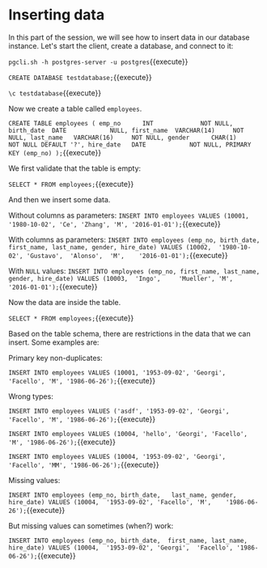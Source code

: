 # Inserting data

In this part of the session, we will see how to insert data in our database
instance. Let's start the client, create a database, and connect to it:

`pgcli.sh -h postgres-server -u postgres`{{execute}}

`CREATE DATABASE testdatabase;`{{execute}}

`\c testdatabase`{{execute}}

Now we create a table called `employees`.

`CREATE TABLE employees (
    emp_no      INT             NOT NULL,
    birth_date  DATE            NULL,
    first_name  VARCHAR(14)     NOT NULL,
    last_name   VARCHAR(16)     NOT NULL,
    gender      CHAR(1)         NOT NULL DEFAULT '?',
    hire_date   DATE            NOT NULL,
    PRIMARY KEY (emp_no)
);`{{execute}}

We first validate that the table is empty:

`SELECT * FROM employees;`{{execute}}

And then we insert some data.

Without columns as parameters:
`INSERT INTO employees
VALUES (10001, '1980-10-02', 'Ce', 'Zhang', 'M', '2016-01-01');`{{execute}}

With columns as parameters:
`INSERT INTO employees
       (emp_no, birth_date,   first_name, last_name, gender, hire_date)
VALUES (10002,  '1980-10-02', 'Gustavo',  'Alonso',  'M',    '2016-01-01');`{{execute}}

With `NULL` values:
`INSERT INTO employees
       (emp_no, first_name, last_name, gender, hire_date)
VALUES (10003,  'Ingo',     'Mueller', 'M',    '2016-01-01');`{{execute}}

Now the data are inside the table.

`SELECT * FROM employees;`{{execute}}

Based on the table schema, there are restrictions in the data that we can insert.
Some examples are:

Primary key non-duplicates:

`INSERT INTO employees
VALUES (10001, '1953-09-02', 'Georgi', 'Facello', 'M', '1986-06-26');`{{execute}}

Wrong types:

`INSERT INTO employees
VALUES ('asdf', '1953-09-02', 'Georgi', 'Facello', 'M', '1986-06-26');`{{execute}}

`INSERT INTO employees
VALUES (10004, 'hello', 'Georgi', 'Facello', 'M', '1986-06-26');`{{execute}}

`INSERT INTO employees
VALUES (10004, '1953-09-02', 'Georgi', 'Facello', 'MM', '1986-06-26');`{{execute}}

Missing values:

`INSERT INTO employees
       (emp_no, birth_date,   last_name, gender, hire_date)
VALUES (10004,  '1953-09-02', 'Facello', 'M',    '1986-06-26');`{{execute}}

But missing values can sometimes (when?) work:

`INSERT INTO employees
       (emp_no, birth_date,  first_name, last_name, hire_date)
VALUES (10004,  '1953-09-02', 'Georgi',  'Facello', '1986-06-26');`{{execute}}
